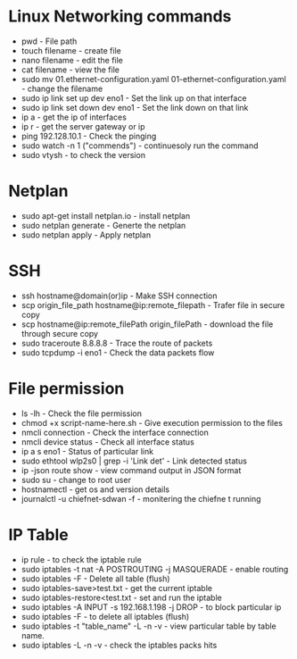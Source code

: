 # Linux Networking commands

* pwd - File path
* touch filename - create file
* nano filename - edit the file
* cat filename - view the file
* sudo mv 01.ethernet-configuration.yaml 01-ethernet-configuration.yaml - change the filename
* sudo ip link set up dev eno1 - Set the link up on that interface
* sudo ip link set down dev eno1 - Set the link down on that link
* ip a - get the ip of interfaces
* ip r - get the server gateway or ip 
* ping 192.128.10.1 - Check the pinging
* sudo watch -n 1 ("commends") - continuesoly run the command 
* sudo vtysh - to check the version  

# **Netplan**
* sudo apt-get install netplan.io - install netplan 
* sudo netplan generate - Generte the netplan 
* sudo netplan apply - Apply netplan 

# **SSH**
* ssh hostname@domain(or)ip - Make SSH connection
* scp origin_file_path hostname@ip:remote_filepath - Trafer file in secure copy 
* scp hostname@ip:remote_filePath origin_filePath - download the file through secure copy
* sudo traceroute 8.8.8.8 - Trace the route of packets 
* sudo tcpdump -i eno1 - Check the data packets flow

# **File permission**
* ls -lh - Check the file permission
* chmod +x script-name-here.sh - Give execution permission to the files
* nmcli connection - Check the interface connection
* nmcli device status - Check all interface status
* ip a s eno1 - Status of particular link
* sudo ethtool wlp2s0 | grep -i 'Link det' - Link detected status
* ip -json route show - view command output in JSON format
* sudo su - change to root user
* hostnamectl - get os and version details
* journalctl -u chiefnet-sdwan -f - monitering the chiefne t running 

# **IP Table**
* ip rule - to check the iptable rule
* sudo iptables -t nat -A POSTROUTING -j MASQUERADE - enable routing
* sudo iptables -F - Delete all table (flush)
* sudo iptables-save>test.txt - get the current iptable
* sudo iptables-restore<test.txt - set and run the iptable
* sudo iptables -A INPUT -s 192.168.1.198 -j DROP - to block particular ip
* sudo iptables -F - to delete all iptables (flush)
* sudo iptables -t "table_name" -L -n -v - view particular table by table name.
* sudo iptables -L -n -v - check the iptables packs hits
